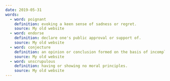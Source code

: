 ```yaml
---
date: 2019-05-31
words:
  - word: poignant
    definition: evoking a keen sense of sadness or regret. 
    source: My old website
  - word: endorse
    definition: declare one's public approval or support of. 
    source: My old website
  - word: conjecture
    definition: an opinion or conclusion formed on the basis of incomplete information. 
    source: My old website
  - word: unscrupulous
    definition: having or showing no moral principles. 
    source: My old website
---
```

